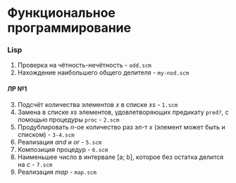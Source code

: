 # Функциональное программирование
### Lisp
1. Проверка на чётность-нечётность - `odd.scm`        
2. Нахождение наибольшего общего делителя - `my-nod.scm`      
#### ЛР №1
3. Подсчёт количествa элементов *x* в списке *xs* - `1.scm`      
4. Замена в списке *xs* элементов, удовлетворяющих предикату `pred?`, с помощью процедуры `proc` - `2.scm`      
5. Продублировать *n*-ое количество раз эл-т *x* (элемент может быть и списком) - `3-4.scm`       
6. Реализация *and* и *or* - `5.scm`         
7. Композиция процедур - `6.scm`        
8. Наименьшее число в интервале [a; b], которое без остатка делится на *c* - `7.scm`      
9. Реализация *map* - `map.scm`
